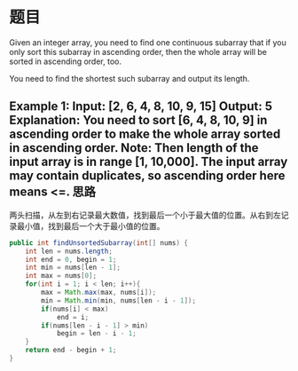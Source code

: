 题目
===
Given an integer array, you need to find one continuous subarray that if you only sort this subarray in ascending order, then the whole array will be sorted in ascending order, too.

You need to find the shortest such subarray and output its length.

Example 1:
Input: [2, 6, 4, 8, 10, 9, 15]
Output: 5
Explanation: You need to sort [6, 4, 8, 10, 9] in ascending order to make the whole array sorted in ascending order.
Note:
Then length of the input array is in range [1, 10,000].
The input array may contain duplicates, so ascending order here means <=.
思路
---
两头扫描，从左到右记录最大数值，找到最后一个小于最大值的位置。从右到左记录最小值，找到最后一个大于最小值的位置。
```java
public int findUnsortedSubarray(int[] nums) {
	int len = nums.length;
	int end = 0, begin = 1;
	int min = nums[len - 1];
	int max = nums[0];
	for(int i = 1; i < len; i++){
		max = Math.max(max, nums[i]);
		min = Math.min(min, nums[len - i - 1]);
		if(nums[i] < max)
			end = i;
		if(nums[len - i - 1] > min)
			begin = len - i - 1;
	}
	return end - begin + 1;
}
